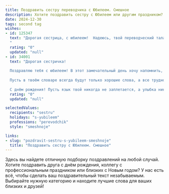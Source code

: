 ```yaml
---
title: Поздравить сестру переводчика с Юбилеем. Смешное
description: Хотите поздравить сестру с Юбилеем или другим праздником? Наш ИИ создаст незабываемое поздравление, а вы обязательно выделитесь среди других.  
date: 2024-12-30
tags: second tag
wishes:
- id: 125347
  text: "Дорогая сестрица, с юбилеем!  Надеюсь, твой переводческий талант настолько отточен, что ты сможешь перевести даже мои невнятные поздравления в безудержный восторг! Пусть в твоей жизни будет как можно больше интересных заказов,  а клиенты — исключительно адекватные (ну или хотя бы платёжеспособные!).  Желаю тебе море позитива, океан смеха и чтобы все твои переводы были настолько безупречны, что даже Google Translate завидовал бы!  С юбилеем!
  "
  rating: "0"
  updated: "null"
- id: 34001
  text: "Дорогая сестричка!
  
  Поздравляю тебя с юбилеем! В этот замечательный день хочу напомнить, что ты не просто переводчик, а настоящий маг, умеющий превращать скучные слова в увлекательные истории! Если бы твоя жизнь была книгой, она бы состояла из нескольких томов: «Как не перевести кота за шерсть», «Путешествия по краю абсурда» и «Каждый день — новый язык».
  
  Пусть в твоём словаре всегда будут только хорошие слова, а все трудности станут лишь языковыми игрой! Желаю, чтобы жизнь дарила тебе яркие переводы радости, частички удачи и целые тома счастья.
  
  С днём рождения! Пусть язык твой никогда не заплетается, а улыбка никогда не соскакивает с лица!"
  rating: "0"
  updated: "null"

selectedValues:
  recipients: "sestru"
  holidays: "s-yubileem"
  professions: "perevodchik"
  style: "smeshnoje"

links:
- slug: "pozdravit-sestru-s-yubileem-smeshnoje"
  title: "Поздравить сестру с Юбилеем. Смешное"
---
```


Здесь вы найдете отличную подборку поздравлений на любой случай.
Хотите поздравить друга с днём рождения, коллегу с профессиональным праздником или близких с Новым годом? У нас есть всё, чтобы сделать ваш поздравительный текст незабываемым. Выбирайте нужную категорию и находите лучшие слова для ваших близких и друзей!
